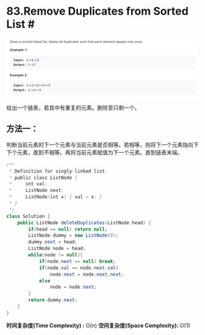 # 83.Remove Duplicates from Sorted List \#

![](.gitbook/assets/image%20%2813%29.png)

给出一个链表，若其中有重复的元素。删除至只剩一个。

## 方法一：

判断当前元素的下一个元素与当前元素是否相等。若相等，则将下一个元素指向下下个元素，直到不相等。再将当前元素赋值为下一个元素。直到链表末端。

```java
/**
 * Definition for singly-linked list.
 * public class ListNode {
 *     int val;
 *     ListNode next;
 *     ListNode(int x) { val = x; }
 * }
 */
class Solution {
    public ListNode deleteDuplicates(ListNode head) {
        if(head == null) return null;
        ListNode dummy = new ListNode(0);
        dummy.next = head;
        ListNode node = head;
        while(node != null){
            if(node.next == null) break;
            if(node.val == node.next.val) 
                node.next = node.next.next;
            else
                node = node.next;
        }
        return dummy.next;
    }
}
```

**时间复杂度\(Time Complexity\) :** O\(n\)          **空间复杂度\(Space Complexity\):** O\(1\)

